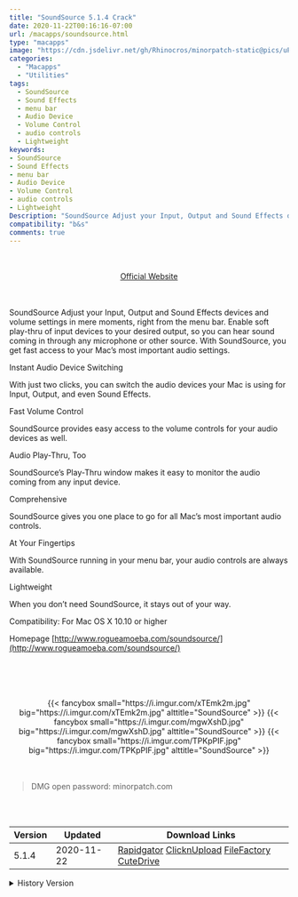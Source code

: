 ```yaml
---
title: "SoundSource 5.1.4 Crack"
date: 2020-11-22T00:16:16-07:00
url: /macapps/soundsource.html
type: "macapps"
image: "https://cdn.jsdelivr.net/gh/Rhinocros/minorpatch-static@pics/uPic/qgwUHY.png"
categories:
  - "Macapps"
  - "Utilities"
tags:
  - SoundSource
  - Sound Effects
  - menu bar
  - Audio Device
  - Volume Control
  - audio controls
  - Lightweight
keywords:
- SoundSource
- Sound Effects
- menu bar
- Audio Device
- Volume Control
- audio controls
- Lightweight
Description: "SoundSource Adjust your Input, Output and Sound Effects devices and volume settings in mere moments, right from the menu bar. Enable soft play-thru of input devices to your desired output, so you can hear sound coming in through any microphone or other source."
compatibility: "b&s"
comments: true
---
```


<br/>
<br/>
<center>
<a href="http://www.rogueamoeba.com/soundsource/" target="blank"><div class="border px-4 border-blue-500 rounded-lg transition duration-500 
    ease-in-out w-48 text-lg text-blue-500 text-center hover:bg-blue-500 hover:text-white">
  Official Website 
</div></a>
</center>
<br/>
<br/>

SoundSource Adjust your Input, Output and Sound Effects devices and volume settings in mere moments, right from the menu bar. Enable soft play-thru of input devices to your desired output, so you can hear sound coming in through any microphone or other source. With SoundSource, you get fast access to your Mac’s most important audio settings.

Instant Audio Device Switching

With just two clicks, you can switch the audio devices your Mac is using for Input, Output, and even Sound Effects.

Fast Volume Control

SoundSource provides easy access to the volume controls for your audio devices as well.

Audio Play-Thru, Too

SoundSource’s Play-Thru window makes it easy to monitor the audio coming from any input device.

Comprehensive

SoundSource gives you one place to go for all Mac’s most important audio controls.

At Your Fingertips

With SoundSource running in your menu bar, your audio controls are always available.

Lightweight

When you don’t need SoundSource, it stays out of your way.

Compatibility: For Mac OS X 10.10 or higher

Homepage [http://www.rogueamoeba.com/soundsource/](http://www.rogueamoeba.com/soundsource/)

<br/>
<br/>
<script async src="https://pagead2.googlesyndication.com/pagead/js/adsbygoogle.js"></script>
<ins class="adsbygoogle"
     style="display:block; text-align:center;"
     data-ad-layout="in-article"
     data-ad-format="fluid"
     data-ad-client="ca-pub-8746275014476192"
     data-ad-slot="5144997159"></ins>
<script>
     (adsbygoogle = window.adsbygoogle || []).push({});
</script>
<br/>
<br/>


<center>
<div class="w-full grid grid-cols-3 flex gap-2">
{{< fancybox small="https://i.imgur.com/xTEmk2m.jpg" big="https://i.imgur.com/xTEmk2m.jpg" alttitle="SoundSource" >}}
{{< fancybox small="https://i.imgur.com/mgwXshD.jpg" big="https://i.imgur.com/mgwXshD.jpg" alttitle="SoundSource" >}}
{{< fancybox small="https://i.imgur.com/TPKpPIF.jpg" big="https://i.imgur.com/TPKpPIF.jpg" alttitle="SoundSource" >}}
</div>
</center>

<br/>
<br/>


> DMG open password: minorpatch.com

<br/>

<br/>
<div id="history_version" class="history_version">

| Version | Updated | Download Links |
| ---- | ---- | ---- |
| 5.1.4 | 2020-11-22 | [Rapidgator](https://ouo.io/gCXMlK9)   [ClicknUpload](https://ouo.io/m3NXnJ)   [FileFactory](https://ouo.io/e1c5k2)   [CuteDrive](https://ouo.io/mX2pAiP) |
<details>
<summary>History Version</summary>

| Version | Updated | Download Links |
| ---- | ---- | ---- |
| 5.1.3 | 2020-11-18 | [Rapidgator](https://ouo.io/Ye5wGJP)   [ClicknUpload](https://ouo.io/sss8Xc)   [FileFactory](https://ouo.io/Ev9a7N)   [CuteDrive](https://ouo.io/6TdOYm) |
| 5.1.2 | 2020-11-15 | [Rapidgator](https://ouo.io/CyuhVAi)   [ClicknUpload](https://ouo.io/HELM1Js)   [FileFactory](https://ouo.io/nZMZPk)   [CuteDrive](https://ouo.io/eQ1tXS) |
| 4.2.5 | 2020-07-24 | [UsersCloud](https://ouo.io/67Gb1a)   [ClicknUpload](https://ouo.io/LDW5RKd)   [FileFactory](https://ouo.io/jN744J)   [CuteDrive](https://ouo.io/sW9pEZ) |
| 4.2.3 | 2020-03-21 | [UsersCloud](https://ouo.io/LViCoj)   [ClicknUpload](https://ouo.io/DYyGqm)   [FileFactory](https://ouo.io/gxNha0)   [CuteDrive](https://ouo.io/LxpOzo) |
| 4.2.2 | 2020-03-12 | [UsersCloud](https://ouo.io/3T9y0DV)   [ClicknUpload](https://ouo.io/LVQNvw)   [FileFactory](https://ouo.io/AZBqWZ)   [CuteDrive](https://ouo.io/I0Omo2N) |
| 4.2.1 | 2020-02-12 | [UsersCloud](https://ouo.io/bNyLuL)   [ClicknUpload](https://ouo.io/82NWJl5)   [Mega](https://ouo.io/ETGtSW)   [CuteDrive](https://ouo.io/aLkOTQ) |
</details>

</div>
